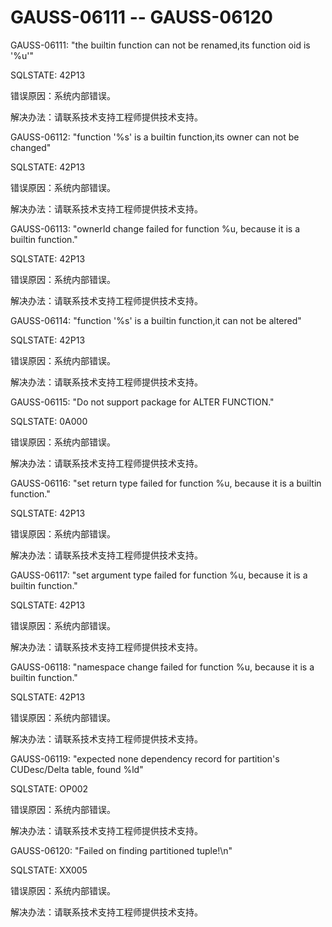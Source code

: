 # GAUSS-06111 -- GAUSS-06120<a name="ZH-CN_TOPIC_0302073371"></a>

GAUSS-06111: "the builtin function can not be renamed,its function oid is '%u'"

SQLSTATE: 42P13

错误原因：系统内部错误。

解决办法：请联系技术支持工程师提供技术支持。

GAUSS-06112: "function '%s' is a builtin function,its owner can not be changed"

SQLSTATE: 42P13

错误原因：系统内部错误。

解决办法：请联系技术支持工程师提供技术支持。

GAUSS-06113: "ownerId change failed for function %u, because it is a builtin function."

SQLSTATE: 42P13

错误原因：系统内部错误。

解决办法：请联系技术支持工程师提供技术支持。

GAUSS-06114: "function '%s' is a builtin function,it can not be altered"

SQLSTATE: 42P13

错误原因：系统内部错误。

解决办法：请联系技术支持工程师提供技术支持。

GAUSS-06115: "Do not support package for ALTER FUNCTION."

SQLSTATE: 0A000

错误原因：系统内部错误。

解决办法：请联系技术支持工程师提供技术支持。

GAUSS-06116: "set return type failed for function %u, because it is a builtin function."

SQLSTATE: 42P13

错误原因：系统内部错误。

解决办法：请联系技术支持工程师提供技术支持。

GAUSS-06117: "set argument type failed for function %u, because it is a builtin function."

SQLSTATE: 42P13

错误原因：系统内部错误。

解决办法：请联系技术支持工程师提供技术支持。

GAUSS-06118: "namespace change failed for function %u, because it is a builtin function."

SQLSTATE: 42P13

错误原因：系统内部错误。

解决办法：请联系技术支持工程师提供技术支持。

GAUSS-06119: "expected none dependency record for partition's CUDesc/Delta table, found %ld"

SQLSTATE: OP002

错误原因：系统内部错误。

解决办法：请联系技术支持工程师提供技术支持。

GAUSS-06120: "Failed on finding partitioned tuple!\\n"

SQLSTATE: XX005

错误原因：系统内部错误。

解决办法：请联系技术支持工程师提供技术支持。

